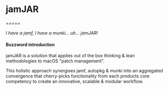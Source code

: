 # jamJAR
=====

_I have a jamf, I have a munki... uh... jamJAR!_

#### Buzzword introduction

jamJAR is a solution that applies out of the box thinking & lean methodologies to macOS "patch management".

This holistic approach synergises jamf, autopkg & munki into an aggregated convergence that cherry-picks functionality from each products core competency to create an innovative, scalable & modular workflow.
